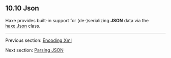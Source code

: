 ## 10.10 Json

Haxe provides built-in support for (de-)serializing **JSON** data via the [haxe.Json](http://api.haxe.org/haxe/Json.html) class.

---

Previous section: [Encoding Xml](std-Xml-encoding.md)

Next section: [Parsing JSON](std-Json-parsing.md)
